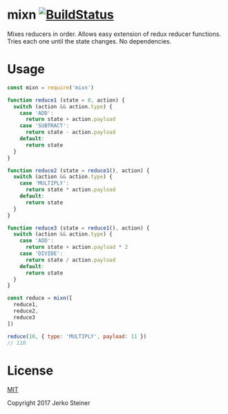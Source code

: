 # mixn [![BuildStatus][1]][2]

Mixes reducers in order. Allows easy extension of redux reducer functions.
Tries each one until the state changes. No dependencies.

# Usage

```javascript
const mixn = require('mixn')

function reduce1 (state = 0, action) {
  switch (action && action.type) {
    case 'ADD':
      return state + action.payload
    case 'SUBTRACT':
      return state - action.payload
    default:
      return state
  }
}

function reduce2 (state = reduce1(), action) {
  switch (action && action.type) {
    case 'MULTIPLY':
      return state * action.payload
    default:
      return state
  }
}

function reduce3 (state = reduce1(), action) {
  switch (action && action.type) {
    case 'ADD':
      return state + action.payload * 2
    case 'DIVIDE':
      return state / action.payload
    default:
      return state
  }
}

const reduce = mixn([
  reduce1,
  reduce2,
  reduce3
])

reduce(10, { type: 'MULTIPLY', payload: 11 })
// 110
```

# License

[MIT][3]

Copyright 2017 Jerko Steiner

[1]: https://travis-ci.org/jeremija/mixn.svg?branch=master
[2]: https://travis-ci.org/jeremija/mixn
[3]: LICENSE
